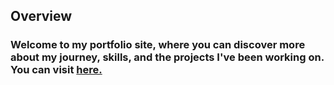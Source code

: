 ## Overview
### Welcome to my portfolio site, where you can discover more about my journey, skills, and the projects I've been working on. You can visit [here.](https://delstroo.github.io/portfolio-site/)
